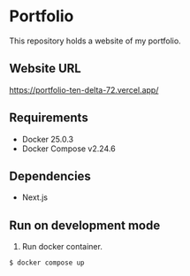 # Portfolio
This repository holds a website of my portfolio.

## Website URL
https://portfolio-ten-delta-72.vercel.app/

## Requirements
- Docker 25.0.3
- Docker Compose v2.24.6

## Dependencies
- Next.js

## Run on development mode
1. Run docker container.
```shell
$ docker compose up
```
